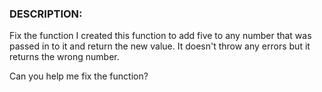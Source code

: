 ### DESCRIPTION:
Fix the function
I created this function to add five to any number that was passed in to it and return the new value. It doesn't throw any errors but it returns the wrong number.

Can you help me fix the function?